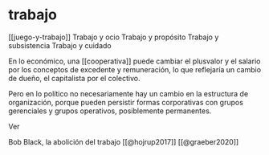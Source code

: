 # trabajo
[[juego-y-trabajo]]
Trabajo y ocio
Trabajo y propósito
Trabajo y subsistencia
Trabajo y cuidado

En lo económico, una [[cooperativa]] puede cambiar el  plusvalor y el salario por los conceptos de excedente y remuneración, lo que reflejaría un cambio de dueño, el capitalista por el colectivo.

Pero en lo político no necesariamente hay un cambio en la estructura de organización, porque pueden persistir formas corporativas con grupos gerenciales y grupos operativos, posiblemente permanentes. 

Ver

Bob Black, la abolición del trabajo
[[@hojrup2017]]
[[@graeber2020]]
